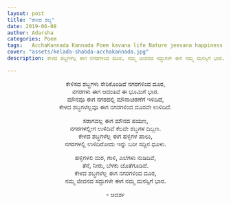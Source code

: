 ```yaml
---
layout: post
title: "ಕೇಳದ ಶಬ್ಧ"
date: 2019-06-08
author: Adarsha
categories: Poem
tags:	AcchaKannada Kannada Poem kavana life Nature jeevana happiness city village india karnataka silence sounds
cover: "assets/kelada-shabda-acchakannada.jpg"
description: ಕೇಳದ ಶಬ್ಧಗಳೆಲ್ಲ ಈಗ ನಗರಗಳಿಂದ ದೂರ, ನಮ್ಮ ಜೀವನದ ಸದ್ದುಗಳೇ ಈಗ ನಮ್ಮ ಮನಸ್ಸಿಗೆ ಭಾರ.

---
```


<p align ="center">ಕೇಳಿಸದ ಶಬ್ಧಗಳು ಸೇರಿಕೊಂಡಿವೆ ನಗರಗಳಿಂದ ದೂರ,<br>
ನಗರಗಳು ಈಗ ಆದಂತಿವೆ ಈ ಭೂಮಿಗೆ ಭಾರ.<br>
ಮೌನವೂ ಈಗ ನಗರದಲ್ಲಿ ಮೌನಾಚರಣೆಗೆ ಇಳಿದಿದೆ,<br>
ಕೇಳದ ಶಬ್ಧಗಳೆಲ್ಲವೂ ಈಗ ನಗರಗಳಿಂದ ದೂರವೇ ಉಳಿದಿದೆ.</p><!--more-->

<p align ="center">ಸರಾಗವಲ್ಲ ಈಗ ಮೌನದ ಪಯಣ,<br>
ನಗರಗಳಲ್ಲೀಗ ಉಳಿದಿವೆ ಕೆಲವೇ ಶಬ್ಧಗಳ ದಿಬ್ಬಣ.<br>
ಕೇಳದ ಶಬ್ಧಗಳೆಲ್ಲ ಈಗ ಹಳ್ಳಿಗಳ ಪಾಲು,<br>
ನಗರಗಳಲ್ಲಿ ಉಳಿದಿರೋದು ಇನ್ನು ಬರೀ ಸದ್ದಿನ ಧೂಳು.</p>

<p align ="center">ಹಳ್ಳಿಗಳಲಿ ಮರ, ಗಾಳಿ, ಎಲೆಗಳು ನುಡಿದಿವೆ,<br>
ತೆನೆ, ನೀರು, ಬೆಳಕು ಜೊತೆಗೂಡಿವೆ.<br>
ಕೇಳದ ಶಬ್ಧಗಳೆಲ್ಲ ಈಗ ನಗರಗಳಿಂದ ದೂರ,<br>
ನಮ್ಮ ಜೀವನದ ಸದ್ದುಗಳೇ ಈಗ ನಮ್ಮ ಮನಸ್ಸಿಗೆ ಭಾರ.</p>

<p align ="center">- ಆದರ್ಶ</p>
